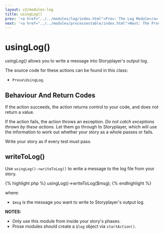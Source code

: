 ```yaml
---
layout: v2/modules-log
title: usingLog()
prev: '<a href="../../modules/log/index.html">Prev: The Log Module</a>'
next: '<a href="../../modules/processestable/index.html">Next: The Processes Table Module</a>'
---
```


# usingLog()

_usingLog()_ allows you to write a message into Storyplayer's output log.

The source code for these actions can be found in this class:

* `Prose\UsingLog`.

## Behaviour And Return Codes

If the action succeeds, the action returns control to your code, and does not return a value.

If the action fails, the action throws an exception. _Do not catch exceptions thrown by these actions._ Let them go through to Storyplayer, which will use the information to work out whether your story as a whole passes or fails.

Write your story as if every test must pass.

## writeToLog()

Use `usingLog()->writeToLog()` to write a message to the log file from your story.

{% highlight php %}
usingLog()->writeToLog($msg);
{% endhighlight %}

where:

* `$msg` is the message you want to write to Storyplayer's output log.

__NOTES:__

* Only use this module from inside your story's phases.
* Prose modules should create a `$log` object via `startAction()`.